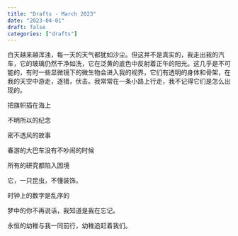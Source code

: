 ```yaml
---
title: "Drafts - March 2023"
date: "2023-04-01"
draft: false
categories: ["drafts"]
---
```


白天越来越浑浊，每一天的天气都犹如沙尘。但这并不是真实的，我走出我的汽车，它的玻璃仍然干净如洗，它在泛黄的底色中反射着正午的阳光。这几乎是不可能的，有时一些显微镜下的微生物会进入我的视界，它们有透明的身体和骨架，在我的天空中游走，逐猎，伏击。我常常在一条小路上行走，我不记得它们是怎么出现的。

把旗帜插在海上

不明所以的纪念

密不透风的故事

春游的大巴车没有不吵闹的时候

所有的研究都陷入困境

它，一只昆虫，不懂装饰。

时钟上的数字是乱序的

梦中的你不再说话，我知道是我在忘记。

永恒的幼稚与我一同前行，幼稚追赶着我们。
